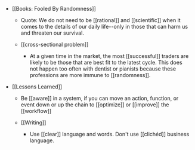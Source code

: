 - [[Books: Fooled By Randomness]]
	 - Quote: We do not need to be [[rational]] and [[scientific]] when it comes to the details of our daily life--only in those that can harm us and threaten our survival.

	 - [[cross-sectional problem]] 
		 - At a given time in the market, the most [[successful]] traders are likely to be those that are best fit to the latest cycle. This does not happen too often with dentist or pianists because these professions are more immune to [[randomness]]. 

- [[Lessons Learned]]
	 - Be [[aware]] in a system, if you can move an action, function, or event down or up the chain to [[optimize]] or [[improve]] the [[workflow]]

	 - [[Writing]] 
		 - Use [[clear]] language and words. Don't use [[clichéd]] business language.

